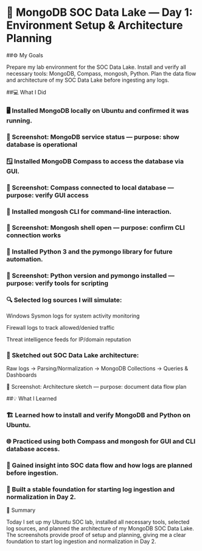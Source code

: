 # 🧠 MongoDB SOC Data Lake — Day 1: Environment Setup & Architecture Planning
##⚙️ My Goals

Prepare my lab environment for the SOC Data Lake.
Install and verify all necessary tools: MongoDB, Compass, mongosh, Python.
Plan the data flow and architecture of my SOC Data Lake before ingesting any logs.

##💻 What I Did

### 🖥️ Installed MongoDB locally on Ubuntu and confirmed it was running.

### 📸 Screenshot: MongoDB service status — purpose: show database is operational

### 🪟 Installed MongoDB Compass to access the database via GUI.

### 📸 Screenshot: Compass connected to local database — purpose: verify GUI access

### 🧩 Installed mongosh CLI for command-line interaction.

### 📸 Screenshot: Mongosh shell open — purpose: confirm CLI connection works

### 🐍 Installed Python 3 and the pymongo library for future automation.

### 📸 Screenshot: Python version and pymongo installed — purpose: verify tools for scripting

### 🔍 Selected log sources I will simulate:

Windows Sysmon logs for system activity monitoring

Firewall logs to track allowed/denied traffic

Threat intelligence feeds for IP/domain reputation

### 🧠 Sketched out SOC Data Lake architecture:

Raw logs → Parsing/Normalization → MongoDB Collections → Queries & Dashboards

📸 Screenshot: Architecture sketch — purpose: document data flow plan

##💡 What I Learned

### 🏗️ Learned how to install and verify MongoDB and Python on Ubuntu.

### 🌐 Practiced using both Compass and mongosh for GUI and CLI database access.

### 🔄 Gained insight into SOC data flow and how logs are planned before ingestion.

### 🚀 Built a stable foundation for starting log ingestion and normalization in Day 2.


🏁 Summary

Today I set up my Ubuntu SOC lab, installed all necessary tools, selected log sources, and planned the architecture of my MongoDB SOC Data Lake. The screenshots provide proof of setup and planning, giving me a clear foundation to start log ingestion and normalization in Day 2.
